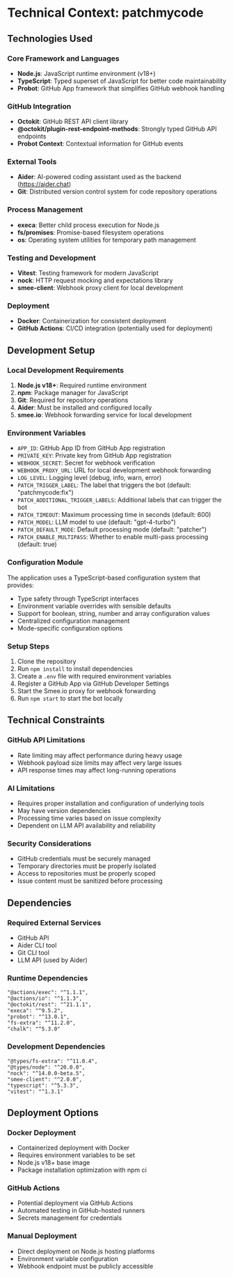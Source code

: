 # Technical Context: patchmycode

## Technologies Used

### Core Framework and Languages
- **Node.js**: JavaScript runtime environment (v18+)
- **TypeScript**: Typed superset of JavaScript for better code maintainability
- **Probot**: GitHub App framework that simplifies GitHub webhook handling

### GitHub Integration
- **Octokit**: GitHub REST API client library
- **@octokit/plugin-rest-endpoint-methods**: Strongly typed GitHub API endpoints
- **Probot Context**: Contextual information for GitHub events

### External Tools
- **Aider**: AI-powered coding assistant used as the backend (https://aider.chat)
- **Git**: Distributed version control system for code repository operations

### Process Management
- **execa**: Better child process execution for Node.js
- **fs/promises**: Promise-based filesystem operations
- **os**: Operating system utilities for temporary path management

### Testing and Development
- **Vitest**: Testing framework for modern JavaScript
- **nock**: HTTP request mocking and expectations library
- **smee-client**: Webhook proxy client for local development

### Deployment
- **Docker**: Containerization for consistent deployment
- **GitHub Actions**: CI/CD integration (potentially used for deployment)

## Development Setup

### Local Development Requirements
1. **Node.js v18+**: Required runtime environment
2. **npm**: Package manager for JavaScript
3. **Git**: Required for repository operations
4. **Aider**: Must be installed and configured locally
5. **smee.io**: Webhook forwarding service for local development

### Environment Variables
- `APP_ID`: GitHub App ID from GitHub App registration
- `PRIVATE_KEY`: Private key from GitHub App registration
- `WEBHOOK_SECRET`: Secret for webhook verification
- `WEBHOOK_PROXY_URL`: URL for local development webhook forwarding
- `LOG_LEVEL`: Logging level (debug, info, warn, error)
- `PATCH_TRIGGER_LABEL`: The label that triggers the bot (default: "patchmycode:fix")
- `PATCH_ADDITIONAL_TRIGGER_LABELS`: Additional labels that can trigger the bot
- `PATCH_TIMEOUT`: Maximum processing time in seconds (default: 600)
- `PATCH_MODEL`: LLM model to use (default: "gpt-4-turbo")
- `PATCH_DEFAULT_MODE`: Default processing mode (default: "patcher")
- `PATCH_ENABLE_MULTIPASS`: Whether to enable multi-pass processing (default: true)

### Configuration Module
The application uses a TypeScript-based configuration system that provides:
- Type safety through TypeScript interfaces
- Environment variable overrides with sensible defaults
- Support for boolean, string, number and array configuration values
- Centralized configuration management
- Mode-specific configuration options

### Setup Steps
1. Clone the repository
2. Run `npm install` to install dependencies
3. Create a `.env` file with required environment variables
4. Register a GitHub App via GitHub Developer Settings
5. Start the Smee.io proxy for webhook forwarding
6. Run `npm start` to start the bot locally

## Technical Constraints

### GitHub API Limitations
- Rate limiting may affect performance during heavy usage
- Webhook payload size limits may affect very large issues
- API response times may affect long-running operations

### AI Limitations
- Requires proper installation and configuration of underlying tools
- May have version dependencies
- Processing time varies based on issue complexity
- Dependent on LLM API availability and reliability

### Security Considerations
- GitHub credentials must be securely managed
- Temporary directories must be properly isolated
- Access to repositories must be properly scoped
- Issue content must be sanitized before processing

## Dependencies

### Required External Services
- GitHub API
- Aider CLI tool
- Git CLI tool
- LLM API (used by Aider)

### Runtime Dependencies
```
"@actions/exec": "^1.1.1",
"@actions/io": "^1.1.3",
"@octokit/rest": "^21.1.1",
"execa": "^9.5.2",
"probot": "^13.0.1",
"fs-extra": "^11.2.0",
"chalk": "^5.3.0"
```

### Development Dependencies
```
"@types/fs-extra": "^11.0.4",
"@types/node": "^20.0.0",
"nock": "^14.0.0-beta.5",
"smee-client": "^2.0.0",
"typescript": "^5.3.3",
"vitest": "^1.3.1"
```

## Deployment Options

### Docker Deployment
- Containerized deployment with Docker
- Requires environment variables to be set
- Node.js v18+ base image
- Package installation optimization with npm ci

### GitHub Actions
- Potential deployment via GitHub Actions
- Automated testing in GitHub-hosted runners
- Secrets management for credentials

### Manual Deployment
- Direct deployment on Node.js hosting platforms
- Environment variable configuration
- Webhook endpoint must be publicly accessible
